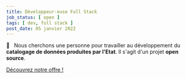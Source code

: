 ```yaml
---
title: Développeur·euse Full Stack
job_status: [ open ]
tags: [ dev, full stack ]
post_date: 05 janvier 2022
---
```


🚧 &nbsp; Nous cherchons une personne pour travailler au développement du **catalogage de données produites par l'Etat**. Il s'agit d'un projet **open source**.

<!-- # multi recrute un‧e développeur‧se Full Stack pour construire catalogue.data.gouv.fr -->

<!--
## La coopérative numérique multi 

🚀 &nbsp; **multi** c'est une structure coopérative de type [SCOP](https://www.les-scop.coop/foire-aux-questions) qui développe des outils numériques libres d'intérêt général, et a pour ambition de donner plus de poids aux multiples acteurs du numérique libre grâce aux [communs numériques](https://labo.societenumerique.gouv.fr/2019/10/16/les-communs-numeriques-un-modele-innovant-de-developpement-des-ressources-numeriques/). 

📖 &nbsp; Nous travaillons sur différents projets pour des acteurs publics ou para-publics. Nos projets et nos activités ont en commun une spécialisation autour de l'*open data* et de l'*open source*. Nos chantiers recouvrent différents sujets, allant de la datavisualisation à la gestion de bases de données en ligne, en passant par les schémas de données et la validation, le design de services, le design UX/UI, ou le conseil... 
-->

<!-- ## Le projet catalogue.data.gouv.fr

L'équipe de developpement a été constituée en décembre 2021, le projet ayant débuté sur la base d'une [investigation](https://jailbreak.gitlab.io/investigation-catalogue/synthese.html) ayant permis de délimiter un premier  périmètre fonctionnel et d'identifier un cercle de premiers utilisateurs. 

Vous serez intégré·e dans une équipe comprenant : 
- Un product owner
- Un designer UX
- Deux développeurs expérimentés (frontend et backend)

## Stack technique du projet

- Frontend : Javascript
- Backend : Python (FastAPI)  -->

<!--
## Compétences attendues

- Savoir-faire : 
  - Bonne expérience en Python (FastAPI, Flask, Django...)
  - Bonne expérience en Javascript (Vue.js, Svelte, React...) ou Typescript
  - Git
  - Intégration continue
  - Tests unitaires
  - Peer-review
  - Développement open source
- Aptitudes : 
  - Travail en équipe 
  - Rigueur 
  - Initiative
  - Documentation 
  -->

<!-- 
## Environnement de travail

- Rémunération : salaire + [participation salariale](https://www.service-public.fr/particuliers/vosdroits/F2141) + primes
- Contrat à durée indeterminée
- Statut cadre ([convention Syntec](https://www.syntec.fr/convention-collective/))
- Participation à la vie de la coopérative
- Statut d'associé‧e à terme
- Complémentaire santé prise en charge à 100 % ([Alan Green](https://alan.com/garanties-et-remboursements-sante))
- Tickets restaurants : 9,25 € (prise en charge employeur à 60 %)
- Travail essentiellement en télétravail, mais comme nous organisons régulièrement des réunions d'équipe en présentiel nous aurons une préférence pour une personne résidant en région parisienne

## Processus de recrutement

1. Envoyez-nous un CV, un lien vers vos repos, mais parlez-nous surtout de vos réalisations ou contributions publiées en open source, des projets que vous avez dirigés et dont vous êtes le·la plus fier·ère !
2. Pré-sélection et entretien avec le product owner 
3. Entretien avec les associés de la coopérative
4. Embarquement avec l'équipe projet 
-->

<!-- 📥 &nbsp; [**contact@multi.coop**](mailto:contact@multi.coop) -->


<a href="https://multi.welcomekit.co/jobs/developpeur-euse-full-stack_paris" class="button is-primary is-large is-rounded is-fullwidth">
  Découvrez notre offre !
</a>
